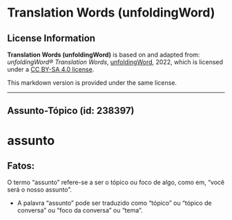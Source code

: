 # Translation Words (unfoldingWord)

## License Information

**Translation Words (unfoldingWord)** is based on and adapted from: _unfoldingWord® Translation Words_, [unfoldingWord](https://unfoldingword.org/utw), 2022, which is licensed under a [CC BY-SA 4.0 license](https://creativecommons.org/licenses/by-sa/4.0/legalcode.en).

This markdown version is provided under the same license.



--------------------------------

## Assunto-Tópico (id: 238397)

assunto
=======

Fatos:
------

O termo “assunto” refere\-se a ser o tópico ou foco de algo, como em, “você será o nosso assunto”.

* A palavra “assunto” pode ser traduzido como “tópico” ou “tópico de conversa” ou “foco da conversa” ou “tema”.


